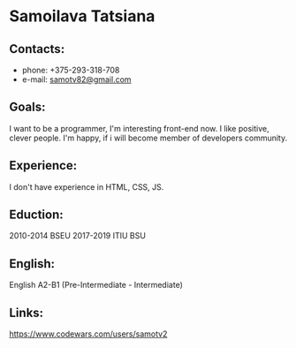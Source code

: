 # Samoilava Tatsiana

## Contacts:
* phone: +375-293-318-708
* e-mail: samotv82@gmail.com

## Goals:
I want to be a programmer, I'm interesting front-end now. I like positive, clever people. I'm happy, if i will become member of developers community.

## Experience:
I don't have experience in HTML, CSS, JS.

## Eduction:
2010-2014 BSEU 2017-2019 ITIU BSU

## English:
English A2-B1 (Pre-Intermediate - Intermediate)

## Links:
https://www.codewars.com/users/samotv2